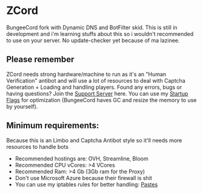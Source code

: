 # ZCord
BungeeCord fork with Dynamic DNS and BotFilter skid.
This is still in development and i'm learning stuffs about this so i wouldn't recommended to use on your server. 
No update-checker yet because of ma lazinee.
## Please remember
ZCord needs strong hardware/machine to run as it's an "Human Verification" antibot and will use a lot of resources to deal with Captcha Generation + Loading and handling players. Found any errors, bugs or having questions? Join the [Support Server](https://discord.gg/GsSDWH34Tg) here. You can use my [Startup Flags](https://pastebin.com/AJ10YQcA) for optimization (BungeeCord haves GC and resize the memory to use by yourself).
## Minimum requirements:
Because this is an Limbo and Captcha Antibot style so it'll needs more resources to handle bots
- Recommended hostings are: OVH, Streamline, Bloom
- Recommended CPU vCores: >4 VCores
- Recommended Ram: >4 Gb (3Gb ram for the Proxy)
- Don't use Microsoft Azure because their firewall is shit
- You can use my iptables rules for better handling: [Pastes](https://pastes.dev/VhjpAYGnJg)
